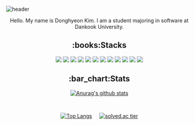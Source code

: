 ![header](https://capsule-render.vercel.app/api?type=waving&color=000000&height=200&section=header&text=DongChyeon&desc=Hello%20I'm&descAlignY=30&fontColor=ffffff&fontSize=48)

<p align="center">
    Hello. My name is Donghyeon Kim. I am a student majoring in software at Dankook University.
</p>

<div align="center">
<h2>:books:Stacks</h2>

<img src="https://img.shields.io/badge/C-A8B9CC?style=flat-square&logo=c&logoColor=white"/>
<img src="https://img.shields.io/badge/C++-00599C?style=flat-square&logo=cplusplus&logoColor=white"/>
<img src="https://img.shields.io/badge/Python-3776AB?style=flat-square&logo=python&logoColor=white"/>
<img src="https://img.shields.io/badge/HTML5-E34F26?style=flat-square&logo=html5&logoColor=white"/>
<img src="https://img.shields.io/badge/CSS3-1572B6?style=flat-square&logo=css3&logoColor=white"/>
<img src="https://img.shields.io/badge/JavaScript-F7DF1E?style=flat-square&logo=javascript&logoColor=white"/>
<img src="https://img.shields.io/badge/Node.js-339933?style=flat-square&logo=node.js&logoColor=white"/>
<img src="https://img.shields.io/badge/Java-007396?style=flat&logo=OpenJDK&logoColor=white"/>
<img src="https://img.shields.io/badge/Kotlin-7F52FF?style=flat-square&logo=kotlin&logoColor=white"/>
<img src="https://img.shields.io/badge/Firebase-FFCA28?style=flat-square&logo=firebase&logoColor=white"/>
<img src="https://img.shields.io/badge/Oracle-F80000?style=flat-square&logo=oracle&logoColor=white">
<img src="https://img.shields.io/badge/MySQL-4479A1?style=flat-square&logo=mysql&logoColor=white">
</div>

<div align="center">
<h2>:bar_chart:Stats</h2>

[![Anurag's github stats](https://github-readme-stats.vercel.app/api?username=dongchyeon)](https://github.com/anuraghazra/github-readme-stats)

<br>

[![Top Langs](https://github-readme-stats.vercel.app/api/top-langs/?username=dongchyeon&layout=compact&hide=jupyter%20notebook,html&langs_count=7)](https://github.com/anuraghazra/github-readme-stats)&nbsp;&nbsp;&nbsp;&nbsp;
[![solved.ac tier](http://mazassumnida.wtf/api/v2/generate_badge?boj=rocket2485)](https://solved.ac/rocket2485)
</div>


